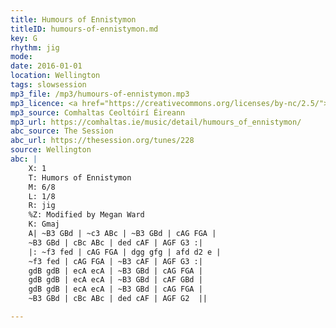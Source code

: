 ```yaml
---
title: Humours of Ennistymon
titleID: humours-of-ennistymon.md
key: G
rhythm: jig
mode:
date: 2016-01-01
location: Wellington
tags: slowsession
mp3_file: /mp3/humours-of-ennistymon.mp3
mp3_licence: <a href="https://creativecommons.org/licenses/by-nc/2.5/">CC-BY-NC-2.5</a>
mp3_source: Comhaltas Ceoltóirí Éireann
mp3_url: https://comhaltas.ie/music/detail/humours_of_ennistymon/
abc_source: The Session
abc_url: https://thesession.org/tunes/228
source: Wellington
abc: |
    X: 1
    T: Humors of Ennistymon
    M: 6/8
    L: 1/8
    R: jig
    %Z: Modified by Megan Ward
    K: Gmaj
    A| ~B3 GBd | ~c3 ABc | ~B3 GBd | cAG FGA |
    ~B3 GBd | cBc ABc | ded cAF | AGF G3 :|
    |: ~f3 fed | cAG FGA | dgg gfg | afd d2 e |
    ~f3 fed | cAG FGA | ~B3 cAF | AGF G3 :|
    gdB gdB | ecA ecA | ~B3 GBd | cAG FGA |
    gdB gdB | ecA ecA | ~B3 GBd | cAF GBd |
    gdB gdB | ecA ecA | ~B3 GBd | cAG FGA |
    ~B3 GBd | cBc ABc | ded cAF | AGF G2  ||

---
```

